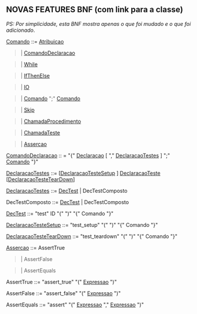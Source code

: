 ## NOVAS FEATURES BNF (com link para a classe) 
_PS: Por simplicidade, esta BNF mostra apenas o que foi mudado e o que foi adicionado_.


[Comando](Imperativa2/src/li2/plp/imperative1/command/Comando.java) ::= [Atribuicao](/Imperativa2/src/li2/plp/imperative1/command/Atribuicao.java) 

> | [ComandoDeclaracao](/Imperativa2/src/li2/plp/imperative1/command/ComandoDeclaracao.java) 
  
> | [While](/Imperativa2/src/li2/plp/imperative1/command/While.java)

> | [IfThenElse](/Imperativa2/src/li2/plp/imperative1/command/IfThenElse.java)

> | [IO](/Imperativa2/src/li2/plp/imperative1/command/IO.java)

> | [Comando](Imperativa2/src/li2/plp/imperative1/command/Comando.java) ";" [Comando](Imperativa2/src/li2/plp/imperative1/command/Comando.java)

> | [Skip](/Imperativa2/src/li2/plp/imperative1/command/Skip.java)

> | [ChamadaProcedimento](Imperativa2/src/li2/plp/imperative2/command/ChamadaProcedimento.java)

> | [ChamadaTeste](/Imperativa2/src/li2/plp/imperative2/command/ChamadaTeste.java)

> | [Assercao](/Imperativa2/src/li2/plp/imperative2/command/ChamadaAssert.java)



[ComandoDeclaracao](/Imperativa2/src/li2/plp/imperative1/command/ComandoDeclaracao.java) :: = "{" [Declaracao](/Imperativa2/src/li2/plp/imperative1/declaration/Declaracao.java) [ "," [DeclaracaoTestes](/Imperativa2/src/li2/plp/imperative2/declaration/DeclaracaoTeste.java) ] ";" [Comando](Imperativa2/src/li2/plp/imperative1/command/Comando.java) "}"

[DeclaracaoTestes](/Imperativa2/src/li2/plp/imperative2/declaration/DeclaracaoTeste.java) ::= [[DeclaracaoTesteSetup](/Imperativa2/src/li2/plp/imperative2/declaration/DeclaracaoTesteSetup.java) ] [DeclaracaoTeste](/Imperativa2/src/li2/plp/imperative2/declaration/DefTeste.java) [[DeclaracaoTesteTearDown](/Imperativa2/src/li2/plp/imperative2/declaration/DefTesteTeardown.java)]

[DeclaracaoTestes](/Imperativa2/src/li2/plp/imperative2/declaration/DeclaracaoTeste.java) ::= [DecTest](/Imperativa2/src/li2/plp/imperative2/declaration/DefTeste.java) | DecTestComposto

DecTestComposto ::= [DecTest](/Imperativa2/src/li2/plp/imperative2/declaration/DefTeste.java) | DecTestComposto

[DecTest](/Imperativa2/src/li2/plp/imperative2/declaration/DefTeste.java) ::= "test" ID "(" ")" "{" Comando "}"

[DeclaracaoTesteSetup](/Imperativa2/src/li2/plp/imperative2/declaration/DeclaracaoTesteSetup.java) ::= "test_setup" "(" ")" "{" Comando "}"

[DeclaracaoTesteTearDown](/Imperativa2/src/li2/plp/imperative2/declaration/DefTesteTeardown.java) ::= "test_teardown" "(" ")" "{" Comando "}"


[Assercao](/Imperativa2/src/li2/plp/imperative2/command/ChamadaAssert.java) ::= AssertTrue

> | AssertFalse

> | AssertEquals

AssertTrue ::=  "assert_true" "(" [Expressao](/Imperativa2/src/li2/plp/expressions2/expression/Expressao.java) ")"

AssertFalse ::=  "assert_false" "(" [Expressao](/Imperativa2/src/li2/plp/expressions2/expression/Expressao.java) ")"

AssertEquals ::=  "assert" "(" [Expressao](/Imperativa2/src/li2/plp/expressions2/expression/Expressao.java) "," [Expressao](/Imperativa2/src/li2/plp/expressions2/expression/Expressao.java) ")"
